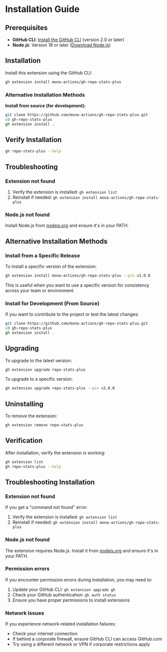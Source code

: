 # Installation Guide

## Prerequisites

- **GitHub CLI**: [Install the GitHub CLI](https://cli.github.com/) (version 2.0 or later)
- **Node.js**: Version 18 or later ([Download Node.js](https://nodejs.org/))

## Installation

Install this extension using the GitHub CLI:

```bash
gh extension install mona-actions/gh-repo-stats-plus
```

### Alternative Installation Methods

**Install from source (for development):**

```bash
git clone https://github.com/mona-actions/gh-repo-stats-plus.git
cd gh-repo-stats-plus
gh extension install .
```

## Verify Installation

```bash
gh repo-stats-plus --help
```

## Troubleshooting

### Extension not found

1. Verify the extension is installed: `gh extension list`
2. Reinstall if needed: `gh extension install mona-actions/gh-repo-stats-plus`

### Node.js not found

Install Node.js from [nodejs.org](https://nodejs.org/) and ensure it's in your PATH.

## Alternative Installation Methods

### Install from a Specific Release

To install a specific version of the extension:

```bash
gh extension install mona-actions/gh-repo-stats-plus --pin v1.0.0
```

This is useful when you want to use a specific version for consistency across your team or environment.

### Install for Development (From Source)

If you want to contribute to the project or test the latest changes:

```bash
git clone https://github.com/mona-actions/gh-repo-stats-plus.git
cd gh-repo-stats-plus
gh extension install .
```

## Upgrading

To upgrade to the latest version:

```bash
gh extension upgrade repo-stats-plus
```

To upgrade to a specific version:

```bash
gh extension upgrade repo-stats-plus --pin v2.0.0
```

## Uninstalling

To remove the extension:

```bash
gh extension remove repo-stats-plus
```

## Verification

After installation, verify the extension is working:

```bash
gh extension list
gh repo-stats-plus --help
```

## Troubleshooting Installation

### Extension not found

If you get a "command not found" error:

1. Verify the extension is installed: `gh extension list`
2. Reinstall if needed: `gh extension install mona-actions/gh-repo-stats-plus`

### Node.js not found

The extension requires Node.js. Install it from [nodejs.org](https://nodejs.org/) and ensure it's in your PATH.

### Permission errors

If you encounter permission errors during installation, you may need to:

1. Update your GitHub CLI: `gh extension upgrade gh`
2. Check your GitHub authentication: `gh auth status`
3. Ensure you have proper permissions to install extensions

### Network Issues

If you experience network-related installation failures:

- Check your internet connection
- If behind a corporate firewall, ensure GitHub CLI can access GitHub.com
- Try using a different network or VPN if corporate restrictions apply

